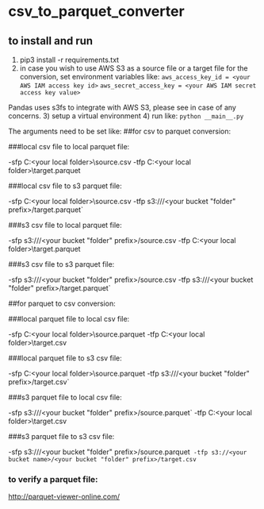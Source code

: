 # csv_to_parquet_converter

## to install and run
1) pip3 install -r requirements.txt
2) in case you wish to use AWS S3 as a source file or a target file for the conversion,
set environment variables like:
`aws_access_key_id = <your AWS IAM access key id>`
`aws_secret_access_key = <your AWS IAM secret access key value>`

Pandas uses s3fs to integrate with AWS S3, please see in case of any concerns.
3) setup a virtual environment
4) run like:
`python __main__.py`

The arguments need to be set like:
##for csv to parquet conversion:

###local csv file to local parquet file:

-sfp C:\<your local folder>\source.csv
-tfp C:\<your local folder>\target.parquet

###local csv file to s3 parquet file:

-sfp C:\<your local folder>\source.csv
-tfp s3://<your bucket name>/<your bucket "folder" prefix>/target.parquet`

###s3 csv file to local parquet file:

-sfp s3://<your bucket name>/<your bucket "folder" prefix>/source.csv
-tfp C:\<your local folder>\target.parquet

###s3 csv file to s3 parquet file:

-sfp s3://<your bucket name>/<your bucket "folder" prefix>/source.csv
-tfp s3://<your bucket name>/<your bucket "folder" prefix>/target.parquet`

##for parquet to csv conversion:

###local parquet file to local csv file:

-sfp C:\<your local folder>\source.parquet
-tfp C:\<your local folder>\target.csv

###local parquet file to s3 csv file:

-sfp C:\<your local folder>\source.parquet
-tfp s3://<your bucket name>/<your bucket "folder" prefix>/target.csv`

###s3 parquet file to local csv file:

-sfp s3://<your bucket name>/<your bucket "folder" prefix>/source.parquet`
-tfp C:\<your local folder>\target.csv

###s3 parquet file to s3 csv file:

-sfp s3://<your bucket name>/<your bucket "folder" prefix>/source.parquet`
-tfp s3://<your bucket name>/<your bucket "folder" prefix>/target.csv`



### to verify a parquet file:
http://parquet-viewer-online.com/
